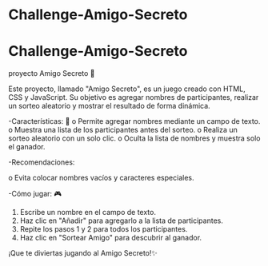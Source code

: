 <h1> Challenge-Amigo-Secreto </h1>

# Challenge-Amigo-Secreto
proyecto Amigo Secreto 🎁

Este proyecto, llamado "Amigo Secreto", es un juego creado con HTML, CSS y JavaScript.
Su objetivo es agregar nombres de participantes, realizar un sorteo aleatorio y mostrar el resultado de forma dinámica.

-Características:
🎱
o Permite agregar nombres mediante un campo de texto.
o Muestra una lista de los participantes antes del sorteo.
o Realiza un sorteo aleatorio con un solo clic.
o Oculta la lista de nombres y muestra solo el ganador.

-Recomendaciones:

o Evita colocar nombres vacíos y caracteres especiales.

-Cómo jugar:
🎮
1. Escribe un nombre en el campo de texto.
2. Haz clic en "Añadir" para agregarlo a la lista de participantes.
3. Repite los pasos 1 y 2 para todos los participantes.
4. Haz clic en "Sortear Amigo" para descubrir al ganador.

¡Que te diviertas jugando al Amigo Secreto!✨
